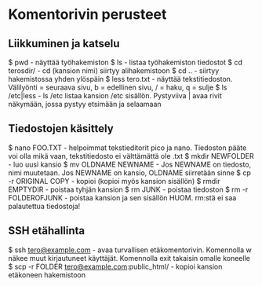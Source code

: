 # Komentorivin perusteet

## Liikkuminen ja katselu
$ pwd - näyttää työhakemiston
$ ls - listaa työhakemiston tiedostot
$ cd terosdir/ - cd (kansion nimi) siirtyy alihakemistoon
$ cd .. - siirtyy hakemistossa yhden ylöspäin
$ less tero.txt - näyttää tekstitiedoston. Välilyönti = seuraava sivu, b = edellinen sivu, / = haku, q = sulje
$ ls /etc|less - ls /etc listaa kansion /etc sisällön. Pystyviiva | avaa rivit näkymään, jossa pystyy etsimään ja selaamaan
## Tiedostojen käsittely
$ nano FOO.TXT - helpoimmat tekstieditorit pico ja nano. Tiedoston pääte voi olla mikä vaan, tekstitiedosto ei välttämättä ole .txt
$ mkdir NEWFOLDER - luo uusi kansio
$ mv OLDNAME NEWNAME - Jos NEWNAME on tiedosto, nimi muutetaan. Jos NEWNAME on kansio, OLDNAME siirretään sinne
$ cp -r ORIGINAL COPY - kopioi (kopioi myös kansion sisällön)
$ rmdir EMPTYDIR - poistaa tyhjän kansion
$ rm JUNK - poistaa tiedoston
$ rm -r FOLDEROFJUNK - poistaa kansion ja sen sisällön HUOM. rm:stä ei saa palautettua tiedostoja!
## SSH etähallinta
$ ssh tero@example.com - avaa turvallisen etäkomentorivin. Komennolla w näkee muut kirjautuneet käyttäjät. Komennolla exit takaisin omalle koneelle
$ scp -r FOLDER tero@example.com:public_html/ - kopioi kansion etäkoneen hakemistoon
